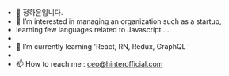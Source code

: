 - 👋 정하윤입니다.
- 👀 I’m interested in managing an organization such as a startup, 
- learning few languages related to Javascript ... 
- 
- 🌱 I’m currently learning 'React, RN, Redux, GraphQL ' 
- 
- 📫 How to reach me : ceo@hinterofficial.com

<!---
hayun-chung/hayun-chung is a ✨ special ✨ repository because its `README.md` (this file) appears on your GitHub profile.
You can click the Preview link to take a look at your changes.
--->
